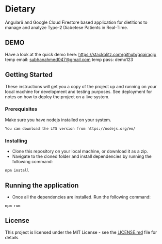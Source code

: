 # Dietary

Angular6 and Google Cloud Firestore based application for dietitions to manage and analyze Type-2 Diabetese Patients in Real-Time.

## DEMO
Have a look at the quick demo here: https://stackblitz.com/github/gqairagjo
temp email: subhanahmed047@gmail.com
temp pass: demo123

## Getting Started

These instructions will get you a copy of the project up and running on your local machine for development and testing purposes. See deployment for notes on how to deploy the project on a live system.

### Prerequisites
Make sure you have nodejs installed on your system. 

```
You can download the LTS version from https://nodejs.org/en/
```

### Installing

* Clone this repository on your local machine, or download it as a zip. 
* Navigate to the cloned folder and install dependencies by running the following command:
```
npm install
```

## Running the application

* Once all the dependencies are installed. Run the following command:
```
npm run
```

## License

This project is licensed under the MIT License - see the [LICENSE.md](LICENSE.md) file for details
